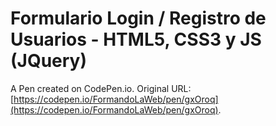 # Formulario Login / Registro de Usuarios - HTML5, CSS3 y JS (JQuery)

A Pen created on CodePen.io. Original URL: [https://codepen.io/FormandoLaWeb/pen/gxOroq](https://codepen.io/FormandoLaWeb/pen/gxOroq).

